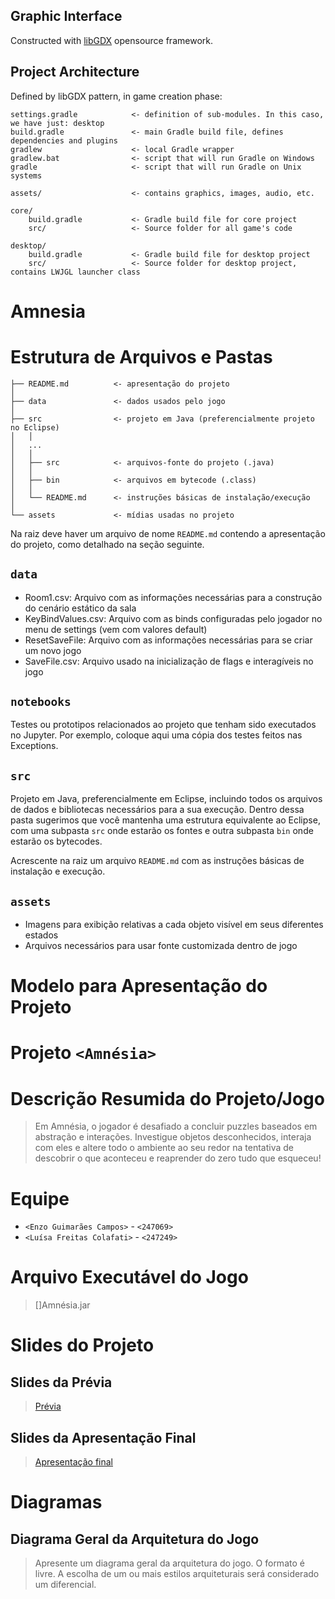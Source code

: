 
## Graphic Interface

Constructed with [libGDX](https://libgdx.com/) opensource framework.

## Project Architecture

Defined by libGDX pattern, in game creation phase:

```
settings.gradle            <- definition of sub-modules. In this caso, we have just: desktop
build.gradle               <- main Gradle build file, defines dependencies and plugins
gradlew                    <- local Gradle wrapper
gradlew.bat                <- script that will run Gradle on Windows
gradle                     <- script that will run Gradle on Unix systems

assets/                    <- contains graphics, images, audio, etc.

core/
    build.gradle           <- Gradle build file for core project
    src/                   <- Source folder for all game's code

desktop/
    build.gradle           <- Gradle build file for desktop project
    src/                   <- Source folder for desktop project, contains LWJGL launcher class
```
# Amnesia

# Estrutura de Arquivos e Pastas

~~~
├── README.md          <- apresentação do projeto
│
├── data               <- dados usados pelo jogo
│
├── src                <- projeto em Java (preferencialmente projeto no Eclipse)
│   │
│   ...
│   │
│   ├── src            <- arquivos-fonte do projeto (.java)
│   │
│   ├── bin            <- arquivos em bytecode (.class)
│   │
│   └── README.md      <- instruções básicas de instalação/execução
│
└── assets             <- mídias usadas no projeto
~~~

Na raiz deve haver um arquivo de nome `README.md` contendo a apresentação do projeto, como detalhado na seção seguinte.

## `data`
* Room1.csv: Arquivo com as informações necessárias para a construção do cenário estático da sala
* KeyBindValues.csv: Arquivo com as binds configuradas pelo jogador no menu de settings (vem com valores default)
* ResetSaveFile: Arquivo com as informações necessárias para se criar um novo jogo
* SaveFile.csv: Arquivo usado na inicialização de flags e interagíveis no jogo

## `notebooks`

Testes ou prototipos relacionados ao projeto que tenham sido executados no Jupyter. Por exemplo, coloque aqui uma cópia dos testes feitos nas Exceptions.

## `src`

Projeto em Java, preferencialmente em Eclipse, incluindo todos os arquivos de dados e bibliotecas necessários para a sua execução. Dentro dessa pasta sugerimos que você mantenha uma estrutura equivalente ao Eclipse, com uma subpasta `src` onde estarão os fontes e outra subpasta `bin` onde estarão os bytecodes.

 Acrescente na raiz um arquivo `README.md` com as instruções básicas de instalação e execução.

## `assets`

* Imagens para exibição relativas a cada objeto visível em seus diferentes estados
* Arquivos necessários para usar fonte customizada dentro de jogo

# Modelo para Apresentação do Projeto

# Projeto `<Amnésia>`

# Descrição Resumida do Projeto/Jogo

> Em Amnésia, o jogador é desafiado a concluir puzzles baseados em abstração e interações. Investigue objetos desconhecidos, interaja com eles e altere todo o ambiente ao seu redor na tentativa de descobrir o que aconteceu e reaprender do zero tudo que esqueceu!

# Equipe
* `<Enzo Guimarães Campos>` - `<247069>`
* `<Luísa Freitas Colafati>` - `<247249>`

# Arquivo Executável do Jogo

> []Amnésia.jar

# Slides do Projeto

## Slides da Prévia
> [Prévia](https://docs.google.com/presentation/d/1KBlFpWyvK7-cOQYOfY1X7e4mozWhmyj8pmOMxseyHHM/edit?usp=sharing)

## Slides da Apresentação Final
> [Apresentação final](https://docs.google.com/presentation/d/1OaMNmC3FvYEbifLXxK6CaPXF228vnRcS-5bQyYWqcU8/edit?usp=sharing)

# Diagramas

## Diagrama Geral da Arquitetura do Jogo

> Apresente um diagrama geral da arquitetura do jogo. O formato é livre. A escolha de um ou mais estilos arquiteturais será considerado um diferencial.
